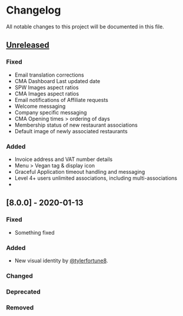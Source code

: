 # Changelog
All notable changes to this project will be documented in this file.

## [Unreleased]

### Fixed 
- Email translation corrections
- CMA Dashboard Last updated date
- SPW Images aspect ratios
- CMA Images aspect ratios
- Email notifications of Affiliate requests
- Welcome messaging
- Company specific messaging
- CMA Opening times > ordering of days
- Membership status of new restaurant associations
- Default image of newly associated restaurants

### Added
- Invoice address and VAT number details
- Menu > Vegan tag & display icon
- Graceful Application timeout handling and messaging
- Level 4+ users unlimited associations, including multi-associations
- 
 


## [8.0.0] - 2020-01-13
### Fixed
- Something fixed
### Added
- New visual identity by [@tylerfortune8](https://github.com/tylerfortune8).
### Changed
### Deprecated
### Removed

[unreleased]: https://github.com/olivierlacan/keep-a-changelog/compare/v1.1.0...HEAD
[1.1.0]: https://github.com/olivierlacan/keep-a-changelog/compare/v1.0.0...v1.1.0


